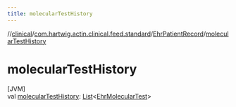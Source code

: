 ```yaml
---
title: molecularTestHistory
---
```

//[clinical](../../../index.html)/[com.hartwig.actin.clinical.feed.standard](../index.html)/[EhrPatientRecord](index.html)/[molecularTestHistory](molecular-test-history.html)



# molecularTestHistory



[JVM]\
val [molecularTestHistory](molecular-test-history.html): [List](https://kotlinlang.org/api/latest/jvm/stdlib/kotlin.collections/-list/index.html)&lt;[EhrMolecularTest](../-ehr-molecular-test/index.html)&gt;




